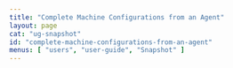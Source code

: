 ```yaml
---
title: "Complete Machine Configurations from an Agent"
layout: page
cat: "ug-snapshot"
id: "complete-machine-configurations-from-an-agent"
menus: [ "users", "user-guide", "Snapshot" ]
---
```


